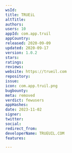 ```yaml
---
wsId: 
title: TRUEiL
altTitle: 
authors: 
users: 10
appId: com.app.truil
appCountry: 
released: 2020-09-09
updated: 2020-09-17
version: 1.0.2
stars: 
ratings: 
reviews: 
website: https://trueil.com
repository: 
issue: 
icon: com.app.truil.png
bugbounty: 
meta: removed
verdict: fewusers
appHashes: 
date: 2023-11-02
signer: 
twitter: 
social: 
redirect_from: 
developerName: TRUEUIL.COM
features: 

---
```



